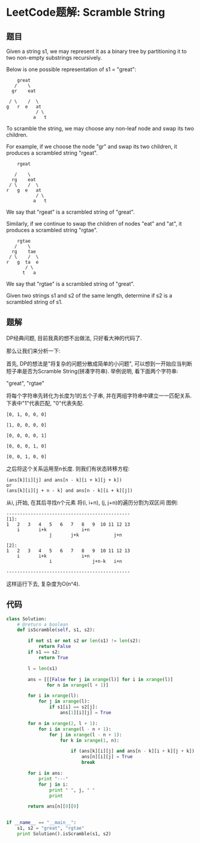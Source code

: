 # LeetCode题解: Scramble String

## 题目

Given a string s1, we may represent it as a binary tree by partitioning it to two non-empty substrings recursively.

Below is one possible representation of s1 = "great":

        great
       /    \
      gr    eat

     / \    /  \
    g   r  e   at
               / \
              a   t

To scramble the string, we may choose any non-leaf node and swap its two children.

For example, if we choose the node "gr" and swap its two children, it produces a scrambled string "rgeat".

        rgeat

       /    \
      rg    eat
     / \    /  \
    r   g  e   at
               / \
              a   t

We say that "rgeat" is a scrambled string of "great".

Similarly, if we continue to swap the children of nodes "eat" and "at", it produces a scrambled string "rgtae".

        rgtae
       /    \
      rg    tae
     / \    /  \
    r   g  ta  e
           / \
          t   a

We say that "rgtae" is a scrambled string of "great".

Given two strings s1 and s2 of the same length, determine if s2 is a scrambled string of s1.

## 题解

DP经典问题, 目前我真的想不出做法, 只好看大神的代码了.

那么让我们来分析一下:

首先, DP的想法是"将复杂的问题分散成简单的小问题", 可以想到一开始应当判断短子串是否为Scramble String(拼凑字符串). 举例说明, 看下面两个字符串:

"great", "rgtae"

将每个字符串先转化为长度为1的五个子串, 并在两组字符串中建立一一匹配关系. 下表中"1"代表匹配, "0"代表失配.

    [0, 1, 0, 0, 0]  

    [1, 0, 0, 0, 0]  

    [0, 0, 0, 0, 1]  

    [0, 0, 0, 1, 0]  

    [0, 0, 1, 0, 0]

之后将这个关系运用至n长度. 则我们有状态转移方程:

    (ans[k][i][j] and ans[n - k][i + k][j + k])
    or
    (ans[k][i][j + n - k] and ans[n - k][i + k][j])

从i, j开始, 在其后寻找n个元素
将(i, i+n), (j, j+n)的遍历分割为双区间
图例:

    ----------------------------------------------
    [1]:
    1   2   3   4   5   6   7   8   9  10 11 12 13
        i       i+k             i+n
                    j       j+k             j+n

    [2]:
    1   2   3   4   5   6   7   8   9  10 11 12 13
        i       i+k             i+n
                    i               j+n-k   i+n

    ----------------------------------------------

这样运行下去, 复杂度为O(n^4).

## 代码

```python
class Solution:
    # @return a boolean
    def isScramble(self, s1, s2):

        if not s1 or not s2 or len(s1) != len(s2):
            return False
        if s1 == s2:
            return True

        l = len(s1)

        ans = [[[False for j in xrange(l)] for i in xrange(l)]
               for n in xrange(l + 1)]

        for i in xrange(l):
            for j in xrange(l):
                if s1[i] == s2[j]:
                    ans[1][i][j] = True

        for n in xrange(2, l + 1):
            for i in xrange(l - n + 1):
                for j in xrange(l - n + 1):
                    for k in xrange(1, n):

                        if (ans[k][i][j] and ans[n - k][i + k][j + k]) or (ans[k][i][j + n - k] and ans[n - k][i + k][j]):
                            ans[n][i][j] = True
                            break

        for i in ans:
            print "---"
            for j in i:
                print " ", j, " "
                print

        return ans[n][0][0]


if __name__ == "__main__":
    s1, s2 = "great", "rgtae"
    print Solution().isScramble(s1, s2)
```
